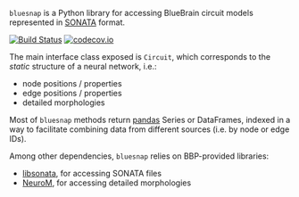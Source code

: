 `bluesnap` is a Python library for accessing BlueBrain circuit models represented in [SONATA](https://github.com/AllenInstitute/sonata/blob/master/docs/SONATA_DEVELOPER_GUIDE.md) format.

[![Build Status](https://travis-ci.com/BlueBrain/snap.svg?branch=master)](https://travis-ci.com/BlueBrain/snap)
[![codecov.io](https://codecov.io/github/BlueBrain/snap/coverage.svg?branch=master)](https://codecov.io/github/BlueBrain/snap?branch=master)

The main interface class exposed is `Circuit`, which corresponds to the *static* structure of a neural network, i.e.:
 - node positions / properties
 - edge positions / properties
 - detailed morphologies

Most of `bluesnap` methods return [pandas](https://pandas.pydata.org) Series or DataFrames, indexed in a way to facilitate combining data from different sources (i.e. by node or edge IDs).

Among other dependencies, `bluesnap` relies on BBP-provided libraries:
 - [libsonata](https://github.com/BlueBrain/libsonata), for accessing SONATA files
 - [NeuroM](https://github.com/BlueBrain/NeuroM), for accessing detailed morphologies
